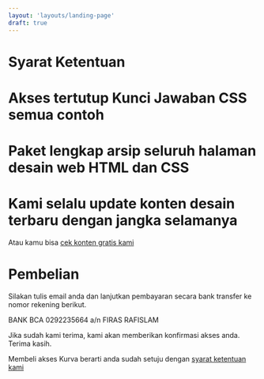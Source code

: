 ```yaml
---
layout: 'layouts/landing-page'
draft: true
---
```


<main class="akses-page wide-card-index" id="main">
    <div class="wrapper">
        <div class="region w-stack">
            <div class="akses__head">
                <h1>Syarat Ketentuan</h1>
            </div>
            <div class="akses__feature auto-grid">
                <h1>Akses tertutup Kunci Jawaban CSS semua contoh</h1>
                <h1>Paket lengkap arsip seluruh halaman desain web HTML dan CSS</h1>
                <h1>Kami selalu update konten desain terbaru dengan jangka selamanya</h1>
            </div>
            <a>Atau kamu bisa <a href="/">cek konten gratis kami</a></p>
            <div class="w-stack">
                <h1>Pembelian</h1>
                <p>Silakan tulis email anda dan lanjutkan pembayaran secara bank transfer ke
                nomor rekening berikut.</p>
                <p>BANK BCA 0292235664 a/n FIRAS RAFISLAM
                <p>Jika sudah kami terima, kami akan memberikan konfirmasi akses anda. Terima kasih.</p>
                <p>Membeli akses Kurva berarti anda sudah setuju dengan <a href="/syarat-ketentuan">syarat ketentuan kami</a></p>
            </div>
        </div>
    </div>
</main>